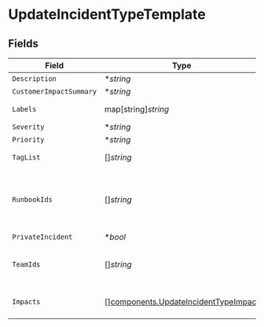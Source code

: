 # UpdateIncidentTypeTemplate


## Fields

| Field                                                                                        | Type                                                                                         | Required                                                                                     | Description                                                                                  |
| -------------------------------------------------------------------------------------------- | -------------------------------------------------------------------------------------------- | -------------------------------------------------------------------------------------------- | -------------------------------------------------------------------------------------------- |
| `Description`                                                                                | **string*                                                                                    | :heavy_minus_sign:                                                                           | N/A                                                                                          |
| `CustomerImpactSummary`                                                                      | **string*                                                                                    | :heavy_minus_sign:                                                                           | N/A                                                                                          |
| `Labels`                                                                                     | map[string]*string*                                                                          | :heavy_minus_sign:                                                                           | A labels hash of keys and values                                                             |
| `Severity`                                                                                   | **string*                                                                                    | :heavy_minus_sign:                                                                           | N/A                                                                                          |
| `Priority`                                                                                   | **string*                                                                                    | :heavy_minus_sign:                                                                           | N/A                                                                                          |
| `TagList`                                                                                    | []*string*                                                                                   | :heavy_minus_sign:                                                                           | List of tags for the incident                                                                |
| `RunbookIds`                                                                                 | []*string*                                                                                   | :heavy_minus_sign:                                                                           | List of ids of Runbooks to attach to incidents created from this type                        |
| `PrivateIncident`                                                                            | **bool*                                                                                      | :heavy_minus_sign:                                                                           | N/A                                                                                          |
| `TeamIds`                                                                                    | []*string*                                                                                   | :heavy_minus_sign:                                                                           | List of ids of teams to be assigned to incidents                                             |
| `Impacts`                                                                                    | [][components.UpdateIncidentTypeImpact](../../models/components/updateincidenttypeimpact.md) | :heavy_minus_sign:                                                                           | An array of impact/condition combinations                                                    |